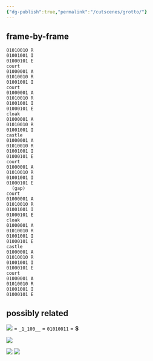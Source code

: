 ```yaml
---
{"dg-publish":true,"permalink":"/cutscenes/grotto/"}
---
```


## frame-by-frame
```
01010010 R
01001001 I
01000101 E
court
01000001 A
01010010 R
01001001 I
court
01000001 A
01010010 R
01001001 I
01000101 E
cloak
01000001 A
01010010 R
01001001 I
castle
01000001 A
01010010 R
01001001 I
01000101 E
court
01000001 A
01010010 R
01001001 I
01000101 E
  (gap)
court
01000001 A
01010010 R
01001001 I
01000101 E
cloak
01000001 A
01010010 R
01001001 I
01000101 E
castle
01000001 A
01010010 R
01001001 I
01000101 E
court
01000001 A
01010010 R
01001001 I
01000101 E
```
## possibly related
![](https://i.imgur.com/Gi8mxZl.png)
= `_1_100__` = `01010011` = **S**

![](https://i.imgur.com/grmsNuN.png)

![](https://i.imgur.com/pWedC5k.png)
![](https://i.imgur.com/UGeBsy5.png)
